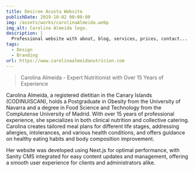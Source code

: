 ```yaml
---
title: Desiree Acosta Website
publishDate: 2019-10-02 00:00:00
img: /assets/works/carolinaAlmeida.webp
img_alt: Carolina Almeida logo.
description: |
  Professional website with about, blog, services, prices, contact...
tags:
  - Design
  - Branding
url: https://www.carolinaalmeidanutricion.com
---
```


> Carolina Almeida - Expert Nutritionist with Over 15 Years of Experience

Carolina Almeida, a registered dietitian in the Canary Islands (CODINUISCAN), holds a Postgraduate in Obesity from the University of Navarra and a degree in Food Science and Technology from the Complutense University of Madrid. With over 15 years of professional experience, she specializes in both clinical nutrition and collective catering. Carolina creates tailored meal plans for different life stages, addressing allergies, intolerances, and various health conditions, and offers guidance on healthy eating habits and body composition improvement.

Her website was developed using Next.js for optimal performance, with Sanity CMS integrated for easy content updates and management, offering a smooth user experience for clients and administrators alike.
